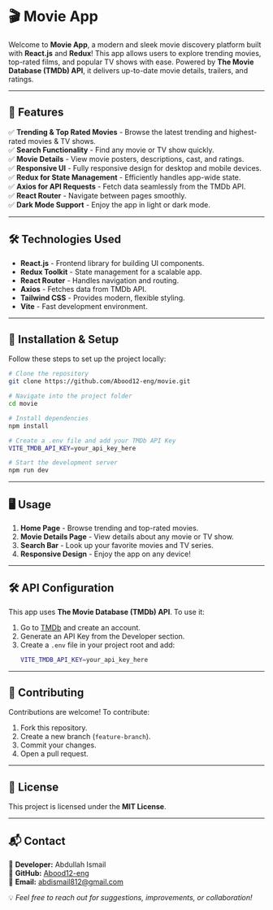 # 🎬 Movie App

Welcome to **Movie App**, a modern and sleek movie discovery platform built with **React.js** and **Redux**! This app allows users to explore trending movies, top-rated films, and popular TV shows with ease. Powered by **The Movie Database (TMDb) API**, it delivers up-to-date movie details, trailers, and ratings.

---

## 🚀 Features
✅ **Trending & Top Rated Movies** - Browse the latest trending and highest-rated movies & TV shows.  
✅ **Search Functionality** - Find any movie or TV show quickly.  
✅ **Movie Details** - View movie posters, descriptions, cast, and ratings.  
✅ **Responsive UI** - Fully responsive design for desktop and mobile devices.  
✅ **Redux for State Management** - Efficiently handles app-wide state.  
✅ **Axios for API Requests** - Fetch data seamlessly from the TMDb API.  
✅ **React Router** - Navigate between pages smoothly.  
✅ **Dark Mode Support** - Enjoy the app in light or dark mode.  

---

## 🛠️ Technologies Used
- **React.js** - Frontend library for building UI components.
- **Redux Toolkit** - State management for a scalable app.
- **React Router** - Handles navigation and routing.
- **Axios** - Fetches data from TMDb API.
- **Tailwind CSS** - Provides modern, flexible styling.
- **Vite** - Fast development environment.

---


## 🔧 Installation & Setup
Follow these steps to set up the project locally:

```bash
# Clone the repository
git clone https://github.com/Abood12-eng/movie.git

# Navigate into the project folder
cd movie

# Install dependencies
npm install

# Create a .env file and add your TMDb API Key
VITE_TMDB_API_KEY=your_api_key_here

# Start the development server
npm run dev
```

---

## 🖥️ Usage
1. **Home Page** - Browse trending and top-rated movies.
2. **Movie Details Page** - View details about any movie or TV show.
3. **Search Bar** - Look up your favorite movies and TV series.
4. **Responsive Design** - Enjoy the app on any device!

---

## 🛠️ API Configuration
This app uses **The Movie Database (TMDb) API**. To use it:
1. Go to [TMDb](https://www.themoviedb.org/) and create an account.
2. Generate an API Key from the Developer section.
3. Create a `.env` file in your project root and add:
   ```bash
   VITE_TMDB_API_KEY=your_api_key_here
   ```

---

## 📌 Contributing
Contributions are welcome! To contribute:
1. Fork this repository.
2. Create a new branch (`feature-branch`).
3. Commit your changes.
4. Open a pull request.

---

## 📄 License
This project is licensed under the **MIT License**.

---

## 📬 Contact
🔹 **Developer:** Abdullah Ismail  
🔹 **GitHub:** [Abood12-eng](https://github.com/Abood12-eng)  
🔹 **Email:** abdismail812@gmail.com  

💡 *Feel free to reach out for suggestions, improvements, or collaboration!*

